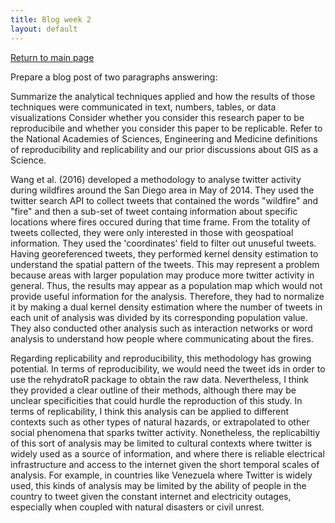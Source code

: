 ```yaml
---
title: Blog week 2
layout: default
---
```

[Return to main page](https://stevenmontilla.github.io)

Prepare a blog post of two paragraphs answering:

Summarize the analytical techniques applied and how the results of those techniques were communicated in text, numbers, tables, or data visualizations
Consider whether you consider this research paper to be reproducibile and whether you consider this paper to be replicable. Refer to the National Academies of Sciences, Engineering and Medicine definitions of reproducibility and replicability and our prior discussions about GIS as a Science.

Wang et al. (2016) developed a methodology to analyse twitter activity during wildfires around the San Diego area in May of 2014. They used the twitter search API to collect tweets that contained the words "wildfire" and "fire" and then a sub-set of tweet containg information about specific locations where fires occured during that time frame. From the totality of tweets collected, they were only interested in those with geospatioal information. They used the 'coordinates' field to filter out unuseful tweets. Having georeferenced tweets, they performed kernel density estimation to understand the spatial pattern of the tweets. This may represent a problem because areas with larger population may produce more twitter activity in general. Thus, the results may appear as a population map which would not provide useful information for the analysis. Therefore, they had to normalize it by making a dual kernel density estimation where the number of tweets in each unit of analysis was divided by its corresponding population value. They also conducted other analysis such as interaction networks or word analysis to understand how people where communicating about the fires.

Regarding replicability and reproducibility, this methodology has growing potential. In terms of reproducibility, we would need the tweet ids in order to use the rehydratoR package to obtain the raw data. Nevertheless, I think they provided a clear outline of their methods, although there may be unclear specificities that could hurdle the reproduction of this study. In terms of replicability, I think this analysis can be applied to different contexts such as other types of natural hazards, or extrapolated to other social phenomena that sparks twitter activity. Nonetheless, the replicabiltiy of this sort of analysis may be limited to cultural contexts where twitter is widely used as a source of information, and where there is reliable electrical infrastructure and access to the internet given the short temporal scales of analysis. For example, in countries like Venezuela where Twitter is widely used, this kinds of analysis may be limited by the ability of people in the country to tweet given the constant internet and electricity outages, especially when coupled with natural disasters or civil unrest. 
